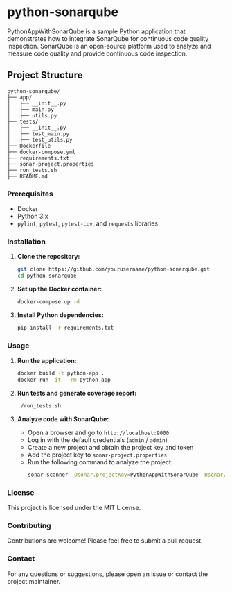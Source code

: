 # python-sonarqube
PythonAppWithSonarQube is a sample Python application that demonstrates how to integrate SonarQube for continuous code quality inspection. SonarQube is an open-source platform used to analyze and measure code quality and provide continuous code inspection.


## Project Structure

```
python-sonarqube/
├── app/
│   ├── __init__.py
│   ├── main.py
│   ├── utils.py
├── tests/
│   ├── __init__.py
│   ├── test_main.py
│   ├── test_utils.py
├── Dockerfile
├── docker-compose.yml
├── requirements.txt
├── sonar-project.properties
├── run_tests.sh
├── README.md
```

### Prerequisites

- Docker
- Python 3.x
- `pylint`, `pytest`, `pytest-cov`, and `requests` libraries

### Installation

1. **Clone the repository:**
   ```bash
   git clone https://github.com/yourusername/python-sonarqube.git
   cd python-sonarqube
   ```

2. **Set up the Docker container:**
   ```bash
   docker-compose up -d
   ```

3. **Install Python dependencies:**
   ```bash
   pip install -r requirements.txt
   ```

### Usage

1. **Run the application:**
   ```bash
   docker build -t python-app .
   docker run -it --rm python-app
   ```

2. **Run tests and generate coverage report:**
   ```bash
   ./run_tests.sh
   ```

3. **Analyze code with SonarQube:**
   - Open a browser and go to `http://localhost:9000`
   - Log in with the default credentials (`admin` / `admin`)
   - Create a new project and obtain the project key and token
   - Add the project key to `sonar-project.properties`
   - Run the following command to analyze the project:
     ```bash
     sonar-scanner -Dsonar.projectKey=PythonAppWithSonarQube -Dsonar.sources=./app -Dsonar.host.url=http://localhost:9000 -Dsonar.login=<your_token>
     ```

### License

This project is licensed under the MIT License.

### Contributing

Contributions are welcome! Please feel free to submit a pull request.

### Contact

For any questions or suggestions, please open an issue or contact the project maintainer.

